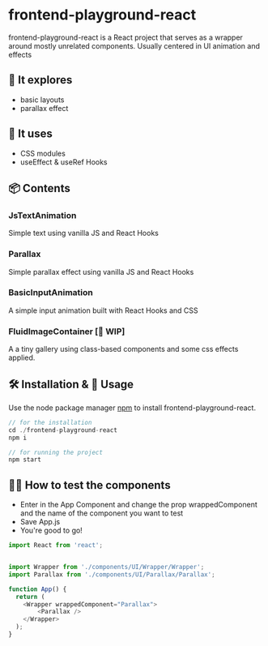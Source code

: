 # frontend-playground-react

frontend-playground-react is a React project that serves as a wrapper around mostly unrelated components. Usually centered in UI animation and effects



## 🔎 It explores
- basic layouts
- parallax effect



## 🧾 It uses
- CSS modules
- useEffect & useRef Hooks



## 📦 Contents

### JsTextAnimation
Simple text using vanilla JS and React Hooks

### Parallax
Simple parallax effect using vanilla JS and React Hooks

### BasicInputAnimation
A simple input animation built with React Hooks and CSS

### FluidImageContainer [🚧 WIP]
A a tiny gallery using class-based components and some css effects applied.


## 🛠 Installation & 🚀 Usage

Use the node package manager [npm](https://npmjs.com/) to install frontend-playground-react.

```javascript
// for the installation
cd ./frontend-playground-react
npm i

// for running the project
npm start
```



## 🙋‍♂️ How to test the components
- Enter in the App Component and change the prop wrappedComponent and the name of the component you want to test
- Save App.js
- You're good to go!

```javascript
import React from 'react';


import Wrapper from './components/UI/Wrapper/Wrapper';
import Parallax from './components/UI/Parallax/Parallax';

function App() {
  return (
    <Wrapper wrappedComponent="Parallax">
        <Parallax />
    </Wrapper>
  );
}
```
